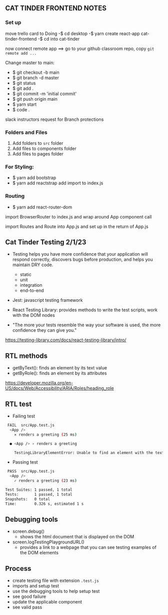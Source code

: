 ## CAT TINDER FRONTEND NOTES

### Set up

move trello card to Doing
-$ cd desktop
-$ yarn create react-app cat-tinder-frontend
-$ cd into cat-tinder

now connect remote app ==> go to your github classroom repo, copy
```git remote add ...```

Change master to main:
- $ git checkout -b main
- $ git branch -d master
- $ git status
- $ git add .
- $ git commit -m 'initial commit'
- $ git push origin main
- $ yarn start
- $ code .

slack instructors request for Branch protections 

### Folders and Files
1. Add folders to `src` folder 
2. Add files to components folder
3. Add files to pages folder

### For Styling:

  - $ yarn add bootstrap
  - $ yarn add reactstrap
  add import to index.js

### Routing

- $ yarn add react-router-dom

import BrowserRouter to index.js and wrap around App component call
  
import Routes and Route into App.js and set up in the return of App.js


## Cat Tinder Testing 2/1/23

- Testing helps you have more confidence that your application will respond correctly, discovers bugs before production, and helps you maintain DRY code.

  - static 
  - unit
  - integration
  - end-to-end

- Jest: javascript testing framework
- React Testing Library: provides methods to write the test scripts, work with the DOM nodes

- "The more your tests resemble the way your software is used, the more confidence they can give you."

https://testing-library.com/docs/react-testing-library/intro/

## RTL methods
- getByText(): finds an element by its text value
- getByRole(): finds an element by its attributes
   
https://developer.mozilla.org/en-US/docs/Web/Accessibility/ARIA/Roles/heading_role

## RTL test
- Failing test
```bash
 FAIL  src/App.test.js
  <App />
    ✕ renders a greeting (25 ms)

  ● <App /> › renders a greeting

    TestingLibraryElementError: Unable to find an element with the text: Welcome to Kevin Tails. This could be because the text is broken up by multiple elements. In this case, you can provide a function for your text matcher to make your matcher more flexible.
```

- Passing test
```bash
 PASS  src/App.test.js
  <App />
    ✓ renders a greeting (23 ms)

Test Suites: 1 passed, 1 total
Tests:       1 passed, 1 total
Snapshots:   0 total
Time:        0.326 s, estimated 1 s
```

## Debugging tools
- screen.debug()
    - shows the html document that is displayed on the DOM
- screen.logTestingPlaygroundURL()
    - provides a link to a webpage that you can see testing examples of the DOM elements

## Process
- create testing file with extension `.test.js`
- imports and setup test
- use the debugging tools to help setup test
- see good failure
- update the applicable component
- see valid pass


